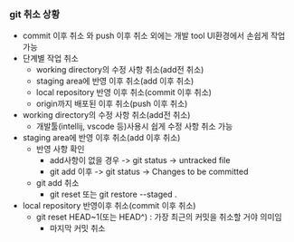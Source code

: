 ### git 취소 상황
* commit 이후 취소 와 push 이후 취소 외에는 개발 tool UI환경에서 손쉽게 작업 가능
* 단계별 작업 취소
    - working directory의 수정 사항 취소(add전 취소)
    - staging area에 반영 이후 취소(add 이후 취소)
    - local repository 반영 이후 취소(commit 이후 취소)
    - origin까지 배포된 이후 취소(push 이후 취소)
* working directory의 수정 사항 취소(add전 취소)
    - 개발툴(intellij, vscode 등)사용시 쉽게 수정 사항 취소 가능
* staging area에 반영 이후 취소(add 이후 취소)
    - 반영 사항 확인
        - add사항이 없을 경우 -> git status -> untracked file
        - git add 이후 -> git status -> Changes to be committed
    - git add 취소
        - git reset 또는 git restore --staged .
* local repository 반영이후 취소(commit 이후 취소)
    - git reset HEAD~1(또는 HEAD^) : 가장 최근의 커밋을 취소할 거야 의미임
        - 마지막 커밋 취소